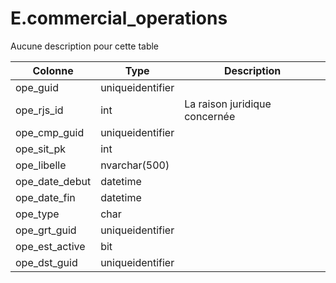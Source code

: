 # E.commercial_operations

Aucune description pour cette table

Colonne|Type|Description
---|---|---
ope_guid|uniqueidentifier|
ope_rjs_id|int|La raison juridique concernée 
ope_cmp_guid|uniqueidentifier|
ope_sit_pk|int|
ope_libelle|nvarchar(500)|
ope_date_debut|datetime|
ope_date_fin|datetime|
ope_type|char|
ope_grt_guid|uniqueidentifier|
ope_est_active|bit|
ope_dst_guid|uniqueidentifier|
